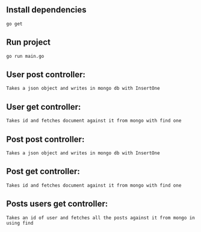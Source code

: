 ## Install dependencies
`go get`

## Run project
`go run main.go`

## User post controller:
`Takes a json object and writes in mongo db with InsertOne`

## User get controller:
`Takes id and fetches document against it from mongo with find one`

## Post post controller:
`Takes a json object and writes in mongo db with InsertOne`

## Post get controller:
`Takes id and fetches document against it from mongo with find one`

## Posts users get controller:
`Takes an id of user and fetches all the posts against it from mongo in using find`
